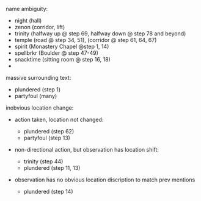 name ambiguity:
- night (hall)
- zenon (corridor, lift)
- trinity (halfway up @ step 69, halfway down @ step 78 and beyond)
- temple (road @ step 34, 51), (corridor @ step 61, 64, 67)
- spirit (Monastery Chapel @step 1, 14)
- spellbrkr (Boulder @ step 47-49)
- snacktime (sitting room @ step 16, 18)
- 

massive surrounding text:
- plundered (step 1)
- partyfoul (many)


inobvious location change:
- action taken, location not changed:
	- plundered (step 62)
	- partyfoul (step 13)

- non-directional action, but observation has location shift:
	- trinity (step 44)
	- plundered (step 11, 13)

- observation has no obvious location discription to match prev mentions
	- plundered (step 14)